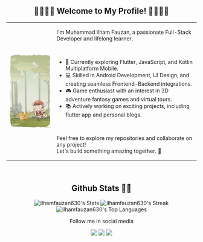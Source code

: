 <body>
  
  <div align=center>

  <h2> 🐢🐉🦕🦖 Welcome to My Profile! 🦖🦕🐉🐢</h2>
    
  </div>

   <table>
      <tr>
        <td width="25%">
          <img src="https://github.com/ilhamfauzan630/ilhamfauzan630/blob/main/assets/klee.jpg" width="100%" />
        </td>
        <td>
          <p>I'm Muhammad Ilham Fauzan, a passionate Full-Stack Developer and lifelong learner.</p>
          <br>
          <ul>
            <li>🌱 Currently exploring Flutter, JavaScript, and Kotlin Multiplatform Mobile.</li>
            <li>💻 Skilled in Android Development, UI Design, and creating seamless Frontend-Backend integrations.</li>
            <li>🎮 Game enthusiast with an interest in 3D adventure fantasy games and virtual tours.</li>
            <li>📚 Actively working on exciting projects, including flutter app and personal blogs.</li>
          </ul>
          <br>
          <p>Feel free to explore my repositories and collaborate on any project! <br> Let's build something amazing together. 🚀</p>
        </td>
      </tr>
    </table>
    
  </div>

  <br>

  <div align=center>

  <h2>Github Stats 👾🪼</h2>

  ![ilhamfauzan630's Stats](https://github-readme-stats.vercel.app/api?username=ilhamfauzan630&theme=tokyonight&show_icons=true&hide_border=true&count_private=true)
  ![ilhamfauzan630's Streak](https://github-readme-streak-stats.herokuapp.com/?user=ilhamfauzan630&theme=tokyonight&hide_border=true)
  ![ilhamfauzan630's Top Languages](https://github-readme-stats.vercel.app/api/top-langs/?username=ilhamfauzan630&theme=tokyonight&show_icons=true&hide_border=true&layout=compact)
    
  </div>
  
  
  <div align=center>


  <p>Follow me in social media</p>

  [![](https://img.shields.io/badge/linkedin-0a66c2)](https://www.linkedin.com/in/fauzanilham/)
  [![](https://img.shields.io/badge/pixiv-0096FA)](https://www.pixiv.net/en/users/40375345)
  [![](https://img.shields.io/badge/instragram-DE317F)](https://www.instagram.com/fauzanilham459/)
    
  </div>
</body>



